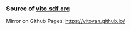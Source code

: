 ### Source of [vito.sdf.org](http://vito.sdf.org)

Mirror on Github Pages: https://vitovan.github.io/

